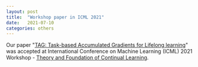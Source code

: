 ```yaml
---
layout: post
title:  "Workshop paper in ICML 2021"
date:   2021-07-10
categories: others
---
```


Our paper "[TAG: Task-based Accumulated Gradients for Lifelong learning](https://arxiv.org/abs/2105.05155)" was accepted at International Conference on Machine Learning (ICML) 2021 Workshop - [Theory and Foundation of Continual Learning](https://sites.google.com/view/cl-theory-icml2021/home).